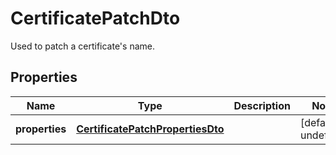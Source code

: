 # CertificatePatchDto

Used to patch a certificate\'s name.
## Properties
| Name | Type | Description | Notes |
| ------------ | ------------- | ------------- | ------------- |
| **properties** | [**CertificatePatchPropertiesDto**](CertificatePatchPropertiesDto.md) |  | [default to undefined] |

